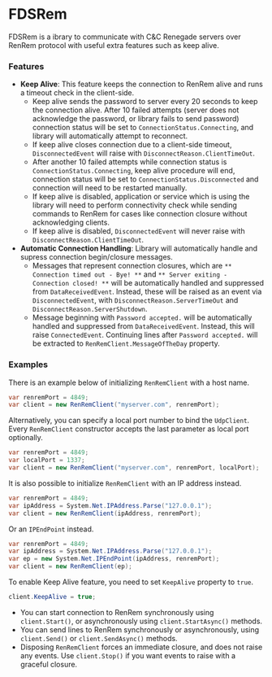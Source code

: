 # FDSRem
FDSRem is a ibrary to communicate with C&amp;C Renegade servers over RenRem protocol with useful extra features such as keep alive.


### Features
- **Keep Alive**: This feature keeps the connection to RenRem alive and runs a timeout check in the client-side.
   - Keep alive sends the password to server every 20 seconds to keep the connection alive. After 10 failed attempts (server does not acknowledge the password, or library fails to send password) connection status will be set to `ConnectionStatus.Connecting`, and library will automatically attempt to reconnect.
   - If keep alive closes connection due to a client-side timeout, `DisconnectedEvent` will raise with `DisconnectReason.ClientTimeOut`.
   - After another 10 failed attempts while connection status is `ConnectionStatus.Connecting`, keep alive procedure will end, connection status will be set to `ConnectionStatus.Disconnected` and connection will need to be restarted manually.
   - If keep alive is disabled, application or service which is using the library will need to perform connectivity check while sending commands to RenRem for cases like connection closure without acknowledging clients.
   - If keep alive is disabled, `DisconnectedEvent` will never raise with `DisconnectReason.ClientTimeOut`.
- **Automatic Connection Handling**: Library will automatically handle and supress connection begin/closure messages.
   - Messages that represent connection closures, which are `** Connection timed out - Bye! **` and `** Server exiting - Connection closed! **` will be automatically handled and suppressed from `DataReceivedEvent`. Instead, these will be raised as an event via `DisconnectedEvent`, with `DisconnectReason.ServerTimeOut` and `DisconnectReason.ServerShutdown`.
   - Message beginning with `Password accepted.` will be automatically handled and suppressed from `DataReceivedEvent`. Instead, this will raise `ConnectedEvent`. Continuing lines after `Password accepted.` will be extracted to `RenRemClient.MessageOfTheDay` property.

### Examples
There is an example below of initializing `RenRemClient` with a host name.
```csharp
var renremPort = 4849;
var client = new RenRemClient("myserver.com", renremPort);
```

Alternatively, you can specify a local port number to bind the `UdpClient`.
Every `RenRemClient` constructor accepts the last parameter as local port optionally.
```csharp
var renremPort = 4849;
var localPort = 1337;
var client = new RenRemClient("myserver.com", renremPort, localPort);
```

It is also possible to initialize `RenRemClient` with an IP address instead.
```csharp
var renremPort = 4849;
var ipAddress = System.Net.IPAddress.Parse("127.0.0.1");
var client = new RenRemClient(ipAddress, renremPort);
```

Or an `IPEndPoint` instead.
```csharp
var renremPort = 4849;
var ipAddress = System.Net.IPAddress.Parse("127.0.0.1");
var ep = new System.Net.IPEndPoint(ipAddress, renremPort);
var client = new RenRemClient(ep);
```

To enable Keep Alive feature, you need to set `KeepAlive` property to `true`.
```csharp
client.KeepAlive = true;
```

- You can start connection to RenRem synchronously using `client.Start()`, or asynchronously using `client.StartAsync()` methods.
- You can send lines to RenRem synchronously or asynchronously, using `client.Send()` or `client.SendAsync()` methods.
- Disposing `RenRemClient` forces an immediate closure, and does not raise any events. Use `client.Stop()` if you want events to raise with a graceful closure.